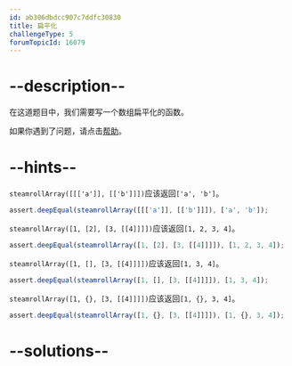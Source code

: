 ```yaml
---
id: ab306dbdcc907c7ddfc30830
title: 扁平化
challengeType: 5
forumTopicId: 16079
---
```


# --description--

在这道题目中，我们需要写一个数组扁平化的函数。

如果你遇到了问题，请点击[帮助](https://forum.freecodecamp.one/t/topic/157)。

# --hints--

`steamrollArray([[['a']], [['b']]])`应该返回`['a', 'b']`。

```js
assert.deepEqual(steamrollArray([[['a']], [['b']]]), ['a', 'b']);
```

`steamrollArray([1, [2], [3, [[4]]]])`应该返回`[1, 2, 3, 4]`。

```js
assert.deepEqual(steamrollArray([1, [2], [3, [[4]]]]), [1, 2, 3, 4]);
```

`steamrollArray([1, [], [3, [[4]]]])`应该返回`[1, 3, 4]`。

```js
assert.deepEqual(steamrollArray([1, [], [3, [[4]]]]), [1, 3, 4]);
```

`steamrollArray([1, {}, [3, [[4]]]])`应该返回`[1, {}, 3, 4]`。

```js
assert.deepEqual(steamrollArray([1, {}, [3, [[4]]]]), [1, {}, 3, 4]);
```

# --solutions--

